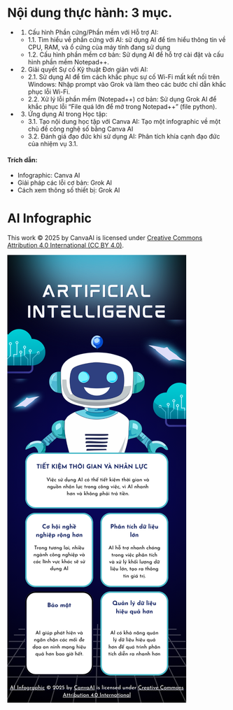# Nội dung thực hành: 3 mục.
* 1. Cấu hình Phần cứng/Phần mềm với Hỗ trợ AI:
  * 1.1. Tìm hiểu về phần cứng với AI: sử dụng AI để tìm hiểu thông tin về CPU, RAM, và ổ cứng của máy tính đang sử dụng
  * 1.2. Cấu hình phần mềm cơ bản: Sử dụng AI để hỗ trợ cài đặt và cấu hình phần mềm Notepad++.
* 2. Giải quyết Sự cố Kỹ thuật Đơn giản với AI:
  * 2.1. Sử dụng AI để tìm cách khắc phục sự cố Wi-Fi mất kết nối trên Windows: Nhập prompt vào Grok và làm theo các bước chỉ dẫn khắc phục lỗi Wi-Fi.
  * 2.2. Xử lý lỗi phần mềm (Notepad++) cơ bản: Sử dụng Grok AI để khắc phục lỗi “File quá lớn để mở trong Notepad++” (file python).
* 3. Ứng dụng AI trong Học tập:
  * 3.1. Tạo nội dung học tập với Canva AI: Tạo một infographic về một chủ đề công nghệ số bằng Canva AI
  * 3.2. Đánh giá đạo đức khi sử dụng AI: Phân tích khía cạnh đạo đức của nhiệm vụ 3.1.
#### Trích dẫn: 
* Infographic: Canva AI
* Giải pháp các lỗi cơ bản: Grok AI
* Cách xem thông số thiết bị: Grok AI
# AI Infographic

This work © 2025 by CanvaAI is licensed under [Creative Commons Attribution 4.0 International (CC BY 4.0)](https://creativecommons.org/licenses/by/4.0/).

![Infographic được tạo bằng Canva AI](https://github.com/Cee4ys/ThucHanh01_Nhom5/blob/main/3.1/Infographic%20%C4%91%C6%B0%E1%BB%A3c%20t%E1%BA%A1o%20b%E1%BA%B1ng%20Canva%20AI.png)
